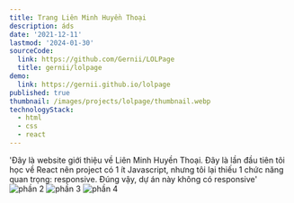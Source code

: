 ```yaml
---
title: Trang Liên Minh Huyền Thoại
description: áds
date: '2021-12-11'
lastmod: '2024-01-30'
sourceCode:
  link: https://github.com/Gernii/LOLPage
  title: gernii/lolpage
demo:
  link: https://gernii.github.io/lolpage
published: true
thumbnail: /images/projects/lolpage/thumbnail.webp
technologyStack:
  - html
  - css
  - react
---
```


'Đây là website giới thiệu về Liên Minh Huyền Thoại. Đây là lần đầu tiên tôi học về React nên project có 1 ít Javascript, nhưng tôi lại thiếu 1 chức năng quan trọng: responsive. Đúng vậy, dự án này không có responsive'
![phần 2](/images/projects/lolpage/section-2.webp)
![phần 3](/images/projects/lolpage/section-3.webp)
![phần 4](/images/projects/lolpage/section-4.webp)

